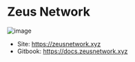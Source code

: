 # Zeus Network

![image](https://github.com/user-attachments/assets/2e9003f0-6a9f-411f-a79a-7ce5b534b4f2)

- Site: https://zeusnetwork.xyz
- Gitbook: https://docs.zeusnetwork.xyz
